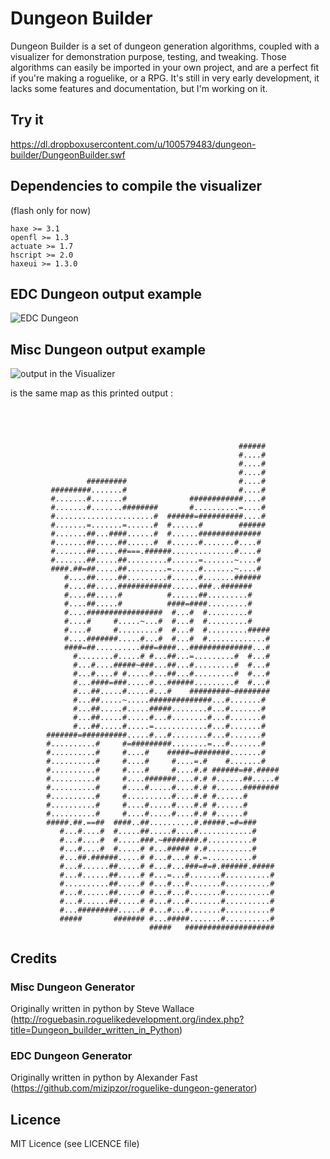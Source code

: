 # Dungeon Builder
Dungeon Builder is a set of dungeon generation algorithms, coupled with a visualizer for demonstration purpose, testing, and tweaking. Those algorithms can easily be imported in your own project, and are a perfect fit if you're making a roguelike, or a RPG.
It's still in very early development, it lacks some features and documentation, but I'm working on it.

## Try it
https://dl.dropboxusercontent.com/u/100579483/dungeon-builder/DungeonBuilder.swf

## Dependencies to compile the visualizer
(flash only for now)
```
haxe >= 3.1
openfl >= 1.3
actuate >= 1.7
hscript >= 2.0
haxeui >= 1.3.0
```

## EDC Dungeon output example
![EDC Dungeon](http://i.imgur.com/UO141a0.png)

## Misc Dungeon output example
![output in the Visualizer](http://i.imgur.com/67HZSAA.png)

is the same map as this printed output :

```
                                                            
                                                            
                                                            
                                                            
                                                   ######   
                                                   #....#   
                                                   #....#   
                                                   #....#   
                 #########                         #....#   
         #########.......#                         #....#   
         #.......#.......#              ############....#   
         #.......#.......########       #..........=....#   
         #......................#  ######=##########....#   
         #.......=.......=......#  #......#        ######   
         #.......##...####......#  #......##############    
         #.......##.....##......#  #......#.......#....#    
         #.......##.....##===.######..............#....#    
         #.......##.....##.........#......=.......~....#    
         ####.##=##.....##.........=......#.......~....#    
            #....##.....##.........#......#.......######    
            #....##.....############......###..#######      
            #....##.....#          #......##.........#      
            #....##.....#          ####=####.........#      
            #....#################  #...#  #.........#      
            #....#     #.....~...#  #...#  #.........#      
            #....#     #.........#  #...#  #.........#####  
            #....#######.....#...#  #...#  #.............#  
            ####=##..........###=####...##############...#  
              #........#.....# #...##...=.........#  #...#  
              #...#....#####~###...##...#.........#  #...#  
              #...#....# #.....#...##...#.........#  #...#  
              #...####=###.....#...######.........#  #...#  
              #...##.....#.....#...#    #########~########  
              #...##.....~.....##############...#.......#   
              #...##.....#.....#####........#...#.......#   
              #...##.....#.....#...#........#...#.......#   
              #...##.....#.....=............#...#.......#   
        #######=##########.....#...#........#...#.......#   
        #..........#     #=#########........=...#.......#   
        #..........#     #....#    #####=########.......#   
        #..........#     #....#     #....=.#    #.......#   
        #..........#     #....#     #....#.# ######=##.#####
        #..........#     #....#######....#.# #......##.....#
        #..........#     #....#.....#....#.# #......########
        #..........#     #..........#....#.# #......#       
        #..........#     #....#.....#....#.# #......#       
        #..........#     #....#.....#....#.# #......#       
        #####.##.==##  ####..##..........#.#####.=#=###     
           #...#....#  #.....##.....#....#............#     
           #...#....#  #.....###.~########.#..........#     
           #...#....#  #.....# #...##### #.#..........#     
           #...##.######.....# #...#...# #.=..........#     
           #...#......##.....# #...#...###=#=#.######.##### 
           #...#......##.....# #...=...#.......#..........# 
           #..........##.....# #...#...#.......#..........# 
           #...#......##.....# #...#...#.......#..........# 
           #...#......##.....# #...#...#.......#..........# 
           #...#########.....# #...#...#.......#..........# 
           #####       ####### #...#####.......#..........# 
                               #####   #################### 
```

## Credits

### Misc Dungeon Generator
Originally written in python by Steve Wallace (http://roguebasin.roguelikedevelopment.org/index.php?title=Dungeon_builder_written_in_Python)
	
### EDC Dungeon Generator
Originally written in python by Alexander Fast (https://github.com/mizipzor/roguelike-dungeon-generator)

## Licence
MIT Licence (see LICENCE file)